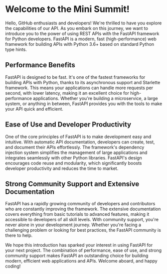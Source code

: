 # Welcome to the Mini Summit!

Hello, GitHub enthusiasts and developers! We're thrilled to have you explore the capabilities of our API. As you embark on this journey, we want to introduce you to the power of using REST APIs with the FastAPI framework for Python developers. FastAPI is a modern, fast (high-performance) web framework for building APIs with Python 3.6+ based on standard Python type hints.

## Performance Benefits

FastAPI is designed to be fast. It's one of the fastest frameworks for building APIs with Python, thanks to its asynchronous support and Starlette framework. This means your applications can handle more requests per second, with lower latency, making it an excellent choice for high-performance applications. Whether you're building a microservice, a large system, or anything in between, FastAPI provides you with the tools to make your API quick and efficient.

## Ease of Use and Developer Productivity

One of the core principles of FastAPI is to make development easy and intuitive. With automatic API documentation, developers can create, test, and document their APIs effortlessly. The framework's dependency injection system simplifies the management of large applications and integrates seamlessly with other Python libraries. FastAPI's design encourages code reuse and modularity, which significantly boosts developer productivity and reduces the time to market.

## Strong Community Support and Extensive Documentation

FastAPI has a rapidly growing community of developers and contributors who are constantly improving the framework. The extensive documentation covers everything from basic tutorials to advanced features, making it accessible to developers of all skill levels. With community support, you're never alone in your development journey. Whether you're facing a challenging problem or looking for best practices, the FastAPI community is there to help.

We hope this introduction has sparked your interest in using FastAPI for your next project. The combination of performance, ease of use, and strong community support makes FastAPI an outstanding choice for building modern, efficient web applications and APIs. Welcome aboard, and happy coding!
